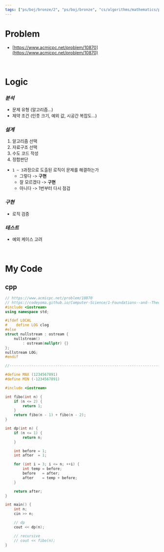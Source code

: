 ```yaml
---
tags: ["ps/boj/bronze/2", "ps/boj/bronze", "cs/algorithms/mathematics/ps","cs/algorithms/implementation/ps"]
---
```


# Problem
- [https://www.acmicpc.net/problem/10870](https://www.acmicpc.net/problem/10870)

<br/>

# Logic

### *분석*
- 문제 유형 (알고리즘...)
- 제약 조건 (인풋 크기, 예외 값, 시공간 복잡도...)

### *설계*
1. 알고리즘 선택
2. 자료구조 선택
3. 수도 코드 작성
4. 정합판단
  - `1 ~ 3`과정으로 도출된 로직이 문제를 해결하는가
    - 그렇다 -> **구현**
    - 잘 모르겠다 -> **구현**
    - 아니다 -> 1번부터 다시 점검

### *구현*
- 로직 검증

### *테스트*
- 예외 케이스 고려

<br/>

# My Code
## cpp
```cpp title="boj/10870.cpp"
// https://www.acmicpc.net/problem/10870
// https://codeyoma.github.io/Computer-Science/1-Foundations--and--Theory/Algorithms/ps/boj/10870/10870
#include <iostream>
using namespace std;

#ifdef LOCAL
#    define LOG clog
#else
struct nullstream : ostream {
    nullstream()
        : ostream(nullptr) {}
};
nullstream LOG;
#endif

//--------------------------------------------------------------------------------------------------

#define MAX (1234567891)
#define MIN (-1234567891)

#include <iostream>

int fibo(int n) {
    if (n <= 2) {
        return 1;
    }
    return fibo(n - 1) + fibo(n - 2);
}

int dp(int n) {
    if (n <= 1) {
        return n;
    }

    int before = 1;
    int after  = 1;

    for (int i = 3; i <= n; ++i) {
        int temp = before;
        before   = after;
        after    = temp + before;
    }

    return after;
}

int main() {
    int n;
    cin >> n;

    // dp
    cout << dp(n);

    // recursive
    // cout << fibo(n);
}
```
